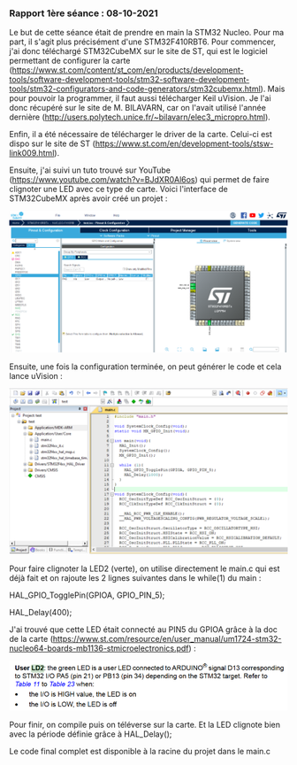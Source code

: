 ### Rapport 1ère séance : 08-10-2021

Le but de cette séance était de prendre en main la STM32 Nucleo. Pour ma part, il s'agit plus précisément d'une STM32F410RBT6. Pour commencer, j'ai donc téléchargé STM32CubeMX sur le site de ST, qui est le logiciel permettant de configurer la carte (https://www.st.com/content/st_com/en/products/development-tools/software-development-tools/stm32-software-development-tools/stm32-configurators-and-code-generators/stm32cubemx.html). Mais pour pouvoir la programmer, il faut aussi télécharger Keil uVision. Je l'ai donc récupéré sur le site de M. BILAVARN, car on l'avait utilisé l'année dernière (http://users.polytech.unice.fr/~bilavarn/elec3_micropro.html).

Enfin, il a été nécessaire de télécharger le driver de la carte. Celui-ci est dispo sur le site de ST (https://www.st.com/en/development-tools/stsw-link009.html).

Ensuite, j'ai suivi un tuto trouvé sur YouTube (https://www.youtube.com/watch?v=BJdXR0Al6os) qui permet de faire clignoter une LED avec ce type de carte. Voici l'interface de STM32CubeMX après avoir créé un projet :

![CubeMX](images/interface-cubeMX.PNG "CubeMX")

Ensuite, une fois la configuration terminée, on peut générer le code et cela lance uVision :

![uVision](images/interface-uvision.PNG "uVision")

Pour faire clignoter la LED2 (verte), on utilise directement le main.c qui est déjà fait et on rajoute les 2 lignes suivantes dans le while(1) du main :

HAL_GPIO_TogglePin(GPIOA, GPIO_PIN_5);

HAL_Delay(400);

J'ai trouvé que cette LED était connecté au PIN5 du GPIOA grâce à la doc de la carte (https://www.st.com/resource/en/user_manual/um1724-stm32-nucleo64-boards-mb1136-stmicroelectronics.pdf) :

![LED2](images/led2.PNG "LED2")

Pour finir, on compile puis on téléverse sur la carte. Et la LED clignote bien avec la période définie grâce à HAL_Delay();

Le code final complet est disponible à la racine du projet dans le main.c

